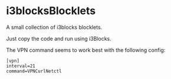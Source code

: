 # i3blocksBlocklets

A small collection of i3blocks blocklets.

Just copy the code and run using i3Blocks.

The VPN command seems to work best with the following config:

```
[vpn]
interval=21
command=VPNCurlNetctl
```

